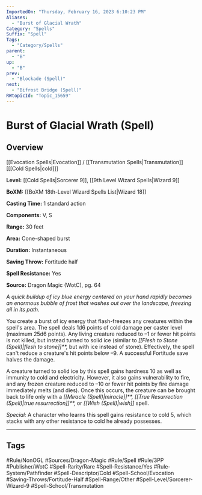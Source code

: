 ```yaml
---
ImportedOn: "Thursday, February 16, 2023 6:10:23 PM"
Aliases:
  - "Burst of Glacial Wrath"
Category: "Spells"
Suffix: "Spell"
Tags:
  - "Category/Spells"
parent:
  - "B"
up:
  - "B"
prev:
  - "Blockade (Spell)"
next:
  - "Bifrost Bridge (Spell)"
RWtopicId: "Topic_15659"
---
```

# Burst of Glacial Wrath (Spell)
## Overview
[[Evocation Spells|Evocation]] / [[Transmutation Spells|Transmutation]] \[[[Cold Spells|cold]]]

**Level:** [[Cold Spells|Sorcerer 9]], [[9th Level Wizard Spells|Wizard 9]]

**BoXM:** [[BoXM 18th-Level Wizard Spells List|Wizard 18]]

**Casting Time:** 1 standard action

**Components:** V, S

**Range:** 30 feet

**Area:** Cone-shaped burst

**Duration:** Instantaneous

**Saving Throw:** Fortitude half

**Spell Resistance:** Yes

**Source:** Dragon Magic (WotC), pg. 64

*A quick buildup of icy blue energy centered on your hand rapidly becomes an enormous bubble of frost that washes out over the landscape, freezing ail in its path.*

You create a burst of icy energy that flash-freezes any creatures within the spell's area. The spell deals 1d6 points of cold damage per caster level (maximum 25d6 points). Any living creature reduced to –1 or fewer hit points is not killed, but instead turned to solid ice (similar to *[[Flesh to Stone (Spell)|flesh to stone]]**,* but with ice instead of stone). Effectively, the spell can't reduce a creature's hit points below –9. A successful Fortitude save halves the damage.

A creature turned to solid ice by this spell gains hardness 10 as well as immunity to cold and electricity. However, it also gains vulnerability to fire, and any frozen creature reduced to –10 or fewer hit points by fire damage immediately melts (and dies). Once this occurs, the creature can be brought back to life only with a *[[Miracle (Spell)|miracle]]**,* *[[True Resurrection (Spell)|true resurrection]]**,* or *[[Wish (Spell)|wish]]* spell.

*Special:* A character who learns this spell gains resistance to cold 5, which stacks with any other resistance to cold he already possesses.


---
## Tags
#Rule/NonOGL #Sources/Dragon-Magic #Rule/Spell #Rule/3PP #Publisher/WotC #Spell-Rarity/Rare #Spell-Resistance/Yes #Rule-System/Pathfinder #Spell-Descriptor/Cold #Spell-School/Evocation #Saving-Throws/Fortitude-Half #Spell-Range/Other #Spell-Level/Sorcerer-Wizard-9 #Spell-School/Transmutation

